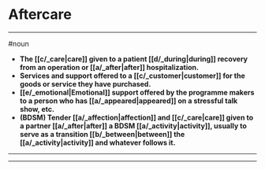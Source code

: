# Aftercare
---
#noun
- **The [[c/_care|care]] given to a patient [[d/_during|during]] recovery from an operation or [[a/_after|after]] hospitalization.**
- **Services and support offered to a [[c/_customer|customer]] for the goods or service they have purchased.**
- **[[e/_emotional|Emotional]] support offered by the programme makers to a person who has [[a/_appeared|appeared]] on a stressful talk show, etc.**
- **(BDSM) Tender [[a/_affection|affection]] and [[c/_care|care]] given to a partner [[a/_after|after]] a BDSM [[a/_activity|activity]], usually to serve as a transition [[b/_between|between]] the [[a/_activity|activity]] and whatever follows it.**
---
---

